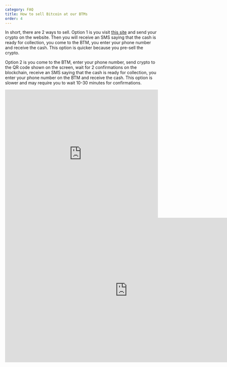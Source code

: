 ```yaml
---
category: FAQ
title: How to sell Bitcoin at our BTMs
order: 4
---
```


In short, there are 2 ways to sell. Option 1 is you visit [this site](https://bitaccessbtm.com/locations/Vietnam)
and send your crypto on the website. Then you will receive an SMS saying that the cash is ready for collection, 
you come to the BTM, you enter your phone number and receive the cash. This option is quicker because you pre-sell 
the crypto.

Option 2 is you come to the BTM, enter your phone number, send crypto to the QR code shown on the screen, 
wait for 2 confirmations on the blockchain, receive an SMS saying that the cash is ready for collection, 
you enter your phone number on the BTM and receive the cash. This option is slower and may require you 
to wait 10-30 minutes for confirmations.

<iframe width="100%" height="423" src="https://www.youtube.com/embed/6DqqVN0LXrI" frameborder="0" allow="accelerometer; autoplay; encrypted-media; gyroscope; picture-in-picture" allowfullscreen></iframe>

<iframe width="806" height="477" src="https://www.youtube.com/embed/zy31VgCqcCc" title="BitcoinVN BTM- How To Sell Instructional" frameborder="0" allow="accelerometer; autoplay; clipboard-write; encrypted-media; gyroscope; picture-in-picture; web-share" referrerpolicy="strict-origin-when-cross-origin" allowfullscreen></iframe>